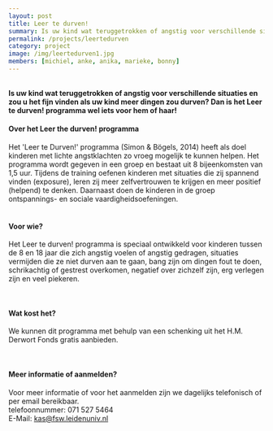 ```yaml
---
layout: post
title: Leer te durven!
summary: Is uw kind wat teruggetrokken of angstig voor verschillende situaties en zou u het fijn vinden als uw kind meer dingen zou durven? Dan is het Leer te durven! programma wel iets voor hem of haar!
permalink: /projects/leertedurven
category: project
image: /img/leertedurven1.jpg
members: [michiel, anke, anika, marieke, bonny]
---
```




<br>
<b>Is uw kind wat teruggetrokken of angstig voor verschillende situaties en zou u het fijn vinden als uw kind meer dingen zou durven? Dan is het Leer te durven! programma wel iets voor hem of haar! </b>

<br>

#### Over het Leer the durven! programma
Het 'Leer te Durven!' programma (Simon & Bögels, 2014) heeft als doel kinderen met lichte angstklachten zo vroeg mogelijk te kunnen helpen. Het programma wordt gegeven in een groep en bestaat uit 8 bijeenkomsten van 1,5 uur. Tijdens de training oefenen kinderen met situaties die zij spannend vinden (exposure), leren zij meer zelfvertrouwen te krijgen en meer positief (helpend) te denken. Daarnaast doen de kinderen in de groep ontspannings- en sociale vaardigheidsoefeningen. 
<br>
<br>

#### Voor wie?
Het Leer te durven! programma is speciaal ontwikkeld voor kinderen tussen de 8 en 18 jaar die zich angstig voelen of angstig gedragen, situaties vermijden die ze niet durven aan te gaan, bang zijn om dingen fout te doen, schrikachtig of gestrest overkomen, negatief over zichzelf zijn, erg verlegen zijn en veel piekeren. 

<br>


#### Wat kost het?
We kunnen dit programma met behulp van een schenking uit het H.M. Derwort Fonds gratis aanbieden. 

<br> 


#### Meer informatie of aanmelden?
Voor meer informatie of voor het aanmelden zijn we dagelijks telefonisch of per email bereikbaar. 
<br>
telefoonnummer: 071 527 5464
<br>
E-Mail: kas@fsw.leidenuniv.nl

